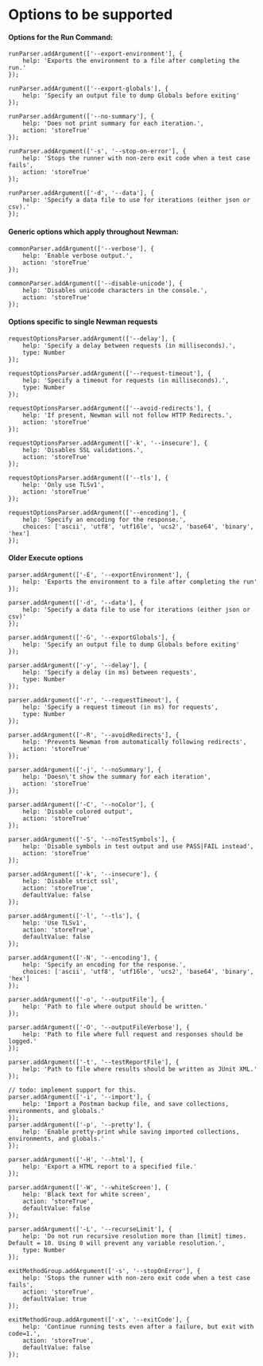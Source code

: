 # Options to be supported

#### Options for the Run Command:

    runParser.addArgument(['--export-environment'], {
        help: 'Exports the environment to a file after completing the run.'
    });

    runParser.addArgument(['--export-globals'], {
        help: 'Specify an output file to dump Globals before exiting'
    });

    runParser.addArgument(['--no-summary'], {
        help: 'Does not print summary for each iteration.',
        action: 'storeTrue'
    });

    runParser.addArgument(['-s', '--stop-on-error'], {
        help: 'Stops the runner with non-zero exit code when a test case fails',
        action: 'storeTrue'
    });

    runParser.addArgument(['-d', '--data'], {
        help: 'Specify a data file to use for iterations (either json or csv).'
    });

#### Generic options which apply throughout Newman:

    commonParser.addArgument(['--verbose'], {
        help: 'Enable verbose output.',
        action: 'storeTrue'
    });

    commonParser.addArgument(['--disable-unicode'], {
        help: 'Disables unicode characters in the console.',
        action: 'storeTrue'
    });

#### Options specific to single Newman requests

    requestOptionsParser.addArgument(['--delay'], {
        help: 'Specify a delay between requests (in milliseconds).',
        type: Number
    });

    requestOptionsParser.addArgument(['--request-timeout'], {
        help: 'Specify a timeout for requests (in milliseconds).',
        type: Number
    });

    requestOptionsParser.addArgument(['--avoid-redirects'], {
        help: 'If present, Newman will not follow HTTP Redirects.',
        action: 'storeTrue'
    });

    requestOptionsParser.addArgument(['-k', '--insecure'], {
        help: 'Disables SSL validations.',
        action: 'storeTrue'
    });

    requestOptionsParser.addArgument(['--tls'], {
        help: 'Only use TLSv1',
        action: 'storeTrue'
    });

    requestOptionsParser.addArgument(['--encoding'], {
        help: 'Specify an encoding for the response.',
        choices: ['ascii', 'utf8', 'utf16le', 'ucs2', 'base64', 'binary', 'hex']
    });

#### Older Execute options

    parser.addArgument(['-E', '--exportEnvironment'], {
        help: 'Exports the environment to a file after completing the run'
    });

    parser.addArgument(['-d', '--data'], {
        help: 'Specify a data file to use for iterations (either json or csv)'
    });

    parser.addArgument(['-G', '--exportGlobals'], {
        help: 'Specify an output file to dump Globals before exiting'
    });

    parser.addArgument(['-y', '--delay'], {
        help: 'Specify a delay (in ms) between requests',
        type: Number
    });

    parser.addArgument(['-r', '--requestTimeout'], {
        help: 'Specify a request timeout (in ms) for requests',
        type: Number
    });

    parser.addArgument(['-R', '--avoidRedirects'], {
        help: 'Prevents Newman from automatically following redirects',
        action: 'storeTrue'
    });

    parser.addArgument(['-j', '--noSummary'], {
        help: 'Doesn\'t show the summary for each iteration',
        action: 'storeTrue'
    });

    parser.addArgument(['-C', '--noColor'], {
        help: 'Disable colored output',
        action: 'storeTrue'
    });

    parser.addArgument(['-S', '--noTestSymbols'], {
        help: 'Disable symbols in test output and use PASS|FAIL instead',
        action: 'storeTrue'
    });

    parser.addArgument(['-k', '--insecure'], {
        help: 'Disable strict ssl',
        action: 'storeTrue',
        defaultValue: false
    });

    parser.addArgument(['-l', '--tls'], {
        help: 'Use TLSv1',
        action: 'storeTrue',
        defaultValue: false
    });

    parser.addArgument(['-N', '--encoding'], {
        help: 'Specify an encoding for the response.',
        choices: ['ascii', 'utf8', 'utf16le', 'ucs2', 'base64', 'binary', 'hex']
    });

    parser.addArgument(['-o', '--outputFile'], {
        help: 'Path to file where output should be written.'
    });

    parser.addArgument(['-O', '--outputFileVerbose'], {
        help: 'Path to file where full request and responses should be logged.'
    });

    parser.addArgument(['-t', '--testReportFile'], {
        help: 'Path to file where results should be written as JUnit XML.'
    });

    // todo: implement support for this.
    parser.addArgument(['-i', '--import'], {
        help: 'Import a Postman backup file, and save collections, environments, and globals.'
    });
    parser.addArgument(['-p', '--pretty'], {
        help: 'Enable pretty-print while saving imported collections, environments, and globals.'
    });

    parser.addArgument(['-H', '--html'], {
        help: 'Export a HTML report to a specified file.'
    });

    parser.addArgument(['-W', '--whiteScreen'], {
        help: 'Black text for white screen',
        action: 'storeTrue',
        defaultValue: false
    });

    parser.addArgument(['-L', '--recurseLimit'], {
        help: 'Do not run recursive resolution more than [limit] times. Default = 10. Using 0 will prevent any variable resolution.',
        type: Number
    });

    exitMethodGroup.addArgument(['-s', '--stopOnError'], {
        help: 'Stops the runner with non-zero exit code when a test case fails',
        action: 'storeTrue',
        defaultValue: true
    });

    exitMethodGroup.addArgument(['-x', '--exitCode'], {
        help: 'Continue running tests even after a failure, but exit with code=1.',
        action: 'storeTrue',
        defaultValue: false
    });
